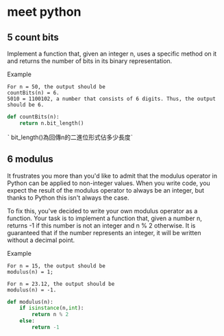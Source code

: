 # meet python
## 5 count bits
Implement a function that, given an integer n, uses a specific method on it and returns the number of bits in its binary representation.

Example
```
For n = 50, the output should be
countBits(n) = 6.
5010 = 1100102, a number that consists of 6 digits. Thus, the output should be 6.
```

```python
def countBits(n):
    return n.bit_length()
```
ˋ bit_length()為回傳n的二進位形式佔多少長度ˋ

## 6 modulus

It frustrates you more than you'd like to admit that the modulus operator in Python can be applied to non-integer values. When you write code, you expect the result of the modulus operator to always be an integer, but thanks to Python this isn't always the case.

To fix this, you've decided to write your own modulus operator as a function. Your task is to implement a function that, given a number n, returns -1 if this number is not an integer and n % 2 otherwise. It is guaranteed that if the number represents an integer, it will be written without a decimal point.

Example
```
For n = 15, the output should be
modulus(n) = 1;

For n = 23.12, the output should be
modulus(n) = -1.
```

```python
def modulus(n):
    if isinstance(n,int):
        return n % 2
    else:
        return -1
```
